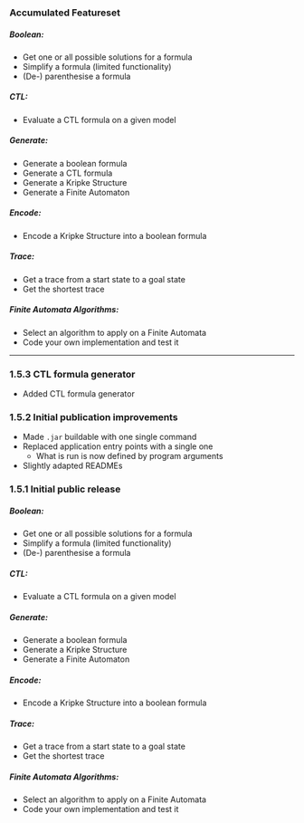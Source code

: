 ### Accumulated Featureset
##### Boolean:
* Get one or all possible solutions for a formula
* Simplify a formula (limited functionality)
* (De-) parenthesise a formula
##### CTL:
* Evaluate a CTL formula on a given model
##### Generate:
* Generate a boolean formula
* Generate a CTL formula
* Generate a Kripke Structure
* Generate a Finite Automaton
##### Encode:
* Encode a Kripke Structure into a boolean formula
##### Trace:
* Get a trace from a start state to a goal state
* Get the shortest trace
##### Finite Automata Algorithms:
* Select an algorithm to apply on a Finite Automata
* Code your own implementation and test it
---
### 1.5.3 CTL formula generator
* Added CTL formula generator
### 1.5.2 Initial publication improvements
* Made `.jar` buildable with one single command
* Replaced application entry points with a single one
  * What is run is now defined by program arguments
* Slightly adapted READMEs
### 1.5.1 Initial public release
##### Boolean:
* Get one or all possible solutions for a formula 
* Simplify a formula (limited functionality)
* (De-) parenthesise a formula
##### CTL:
* Evaluate a CTL formula on a given model
##### Generate:
* Generate a boolean formula
* Generate a Kripke Structure
* Generate a Finite Automaton
##### Encode:
* Encode a Kripke Structure into a boolean formula
##### Trace:
* Get a trace from a start state to a goal state
* Get the shortest trace
##### Finite Automata Algorithms:
* Select an algorithm to apply on a Finite Automata
* Code your own implementation and test it